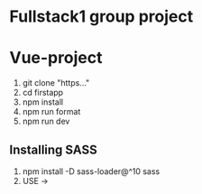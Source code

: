 # Fullstack1 group project

# Vue-project

1. git clone "https..."
2. cd  firstapp
3. npm install
4. npm run format
4. npm run dev
  
  
  

## Installing SASS
1. npm install -D sass-loader@^10 sass 
2. USE ->  **<style lang='scss' coped>**
3.  module.exports = {
        css: {
            loaderOptions: {
            sass: { data: `@import "@/styles/_variables.scss";` }
            }
        }
    };
    **Use this inside vue.config.js file**

<!-- 
FOR vite.config.js

    export default defineConfig({
        ...
            css: {
                preprocessorOptions: {
                scss: {
                    additionalData: `
                    @import "./src/styles/_variables.scss";
                    `
                }
            }
        }
    }) 
-->

## Install vuex
1. npm install --save vuex@next
2. Initialize store in main.js
   ```
    ...
    import { createStore } from 'vuex'
    const store = createStore({
        state () {
            return {
                count: 0
            }
        },
        mutations: {
            increment (state) {
                state.count++
            }
        }
    })
    createApp(App).use(store).mount('#app')
   ```

## INSTALLING json-server
This is needed to create a fake backend for our app

1. *npm install json-server -g*
2. create a **db.json** file    &&   some data to it
3. *json-server db.json*  
4. *json-server --watch db.json*  => to watch for changes

<!-- 
Set-ExecutionPolicy Unrestricted
Set-ExecutionPolicy -Scope CurrentUser   
    =>  Unrestricted
 -->